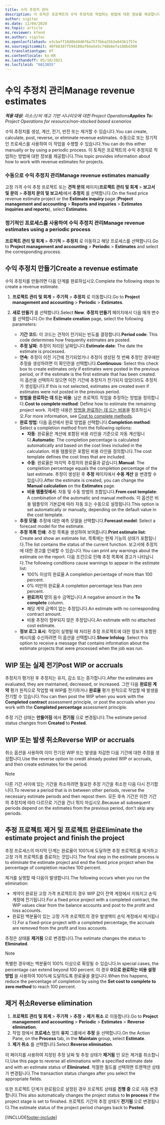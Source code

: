 ```yaml
---
title: 수익 추정치 관리
description: 이 토픽은 프로젝트의 수익 추정치로 작업하는 방법에 대한 정보를 제공합니다.
author: sigitac
ms.date: 11/04/2020
ms.topic: article
ms.reviewer: kfend
ms.author: sigitac
ms.openlocfilehash: e3cbaff18d8bd4d6f6a7577bba25b3e843b1757e
ms.sourcegitcommit: 40f68387f594180af64a5e5c748b6efa188bd300
ms.translationtype: HT
ms.contentlocale: ko-KR
ms.lasthandoff: 05/10/2021
ms.locfileid: "6013855"
---
```

# <a name="manage-revenue-estimates"></a><span data-ttu-id="b4343-103">수익 추정치 관리</span><span class="sxs-lookup"><span data-stu-id="b4343-103">Manage revenue estimates</span></span>

<span data-ttu-id="b4343-104">_**적용 대상:** 리소스/비 재고 기반 시나리오에 대한 Project Operations_</span><span class="sxs-lookup"><span data-stu-id="b4343-104">_**Applies To:** Project Operations for resource/non-stocked based scenarios_</span></span>

<span data-ttu-id="b4343-105">수익 추정치를 생성, 계산, 전기, 반전 또는 제거할 수 있습니다.</span><span class="sxs-lookup"><span data-stu-id="b4343-105">You can create, calculate, post, reverse, or eliminate revenue estimates.</span></span> <span data-ttu-id="b4343-106">수동으로 또는 정기적인 프로세스를 사용하여 이 작업을 수행할 수 있습니다.</span><span class="sxs-lookup"><span data-stu-id="b4343-106">You can do this either manually or by using a periodic process.</span></span> <span data-ttu-id="b4343-107">이 토픽은 프로젝트의 수익 추정치로 작업하는 방법에 대한 정보를 제공합니다.</span><span class="sxs-lookup"><span data-stu-id="b4343-107">This topic provides information about how to work with revenue estimates for projects.</span></span>

### <a name="manage-revenue-estimates-manually"></a><span data-ttu-id="b4343-108">수동으로 수익 추정치 관리</span><span class="sxs-lookup"><span data-stu-id="b4343-108">Manage revenue estimates manually</span></span>

<span data-ttu-id="b4343-109">고정 가격 수익 추정 프로젝트 또는 **견적 문의** 페이지(**프로젝트 관리 및 회계** > **보고서 및 문의** > **추정치 문의 및 보고서**)에서 **추정치** 를 선택합니다.</span><span class="sxs-lookup"><span data-stu-id="b4343-109">On the fixed price revenue estimate project or the **Estimate inquiry** page (**Project management and accounting** > **Reports and inquiries** > **Estimates inquiries and reports**), select **Estimates**.</span></span>

### <a name="manage-revenue-estimates-using-a-periodic-process"></a><span data-ttu-id="b4343-110">정기적인 프로세스를 사용하여 수익 추정치 관리</span><span class="sxs-lookup"><span data-stu-id="b4343-110">Manage revenue estimates using a periodic process</span></span>

<span data-ttu-id="b4343-111">**프로젝트 관리 및 회계** > **주기적** > **추정치** 로 이동하고 해당 프로세스를 선택합니다.</span><span class="sxs-lookup"><span data-stu-id="b4343-111">Go to **Project management and accounting** > **Periodic** > **Estimates** and select the corresponding process.</span></span>

## <a name="create-a-revenue-estimate"></a><span data-ttu-id="b4343-112">수익 추정치 만들기</span><span class="sxs-lookup"><span data-stu-id="b4343-112">Create a revenue estimate</span></span>

<span data-ttu-id="b4343-113">수익 추정치를 만들려면 다음 단계를 완료하십시오.</span><span class="sxs-lookup"><span data-stu-id="b4343-113">Complete the following steps to create a revenue estimate.</span></span> 

1. <span data-ttu-id="b4343-114">**프로젝트 관리 및 회계** > **주기적** > **추정치** 로 이동합니다.</span><span class="sxs-lookup"><span data-stu-id="b4343-114">Go to **Project management and accounting** > **Periodic** > **Estimates**.</span></span>
2. <span data-ttu-id="b4343-115">**새로 만들기** 를 선택합니다.</span><span class="sxs-lookup"><span data-stu-id="b4343-115">Select **New**.</span></span> <span data-ttu-id="b4343-116">**추정치 만들기** 페이지에서 다음 매개 변수를 선택합니다.</span><span class="sxs-lookup"><span data-stu-id="b4343-116">On the **Estimate creation** page, select the following parameters:</span></span>

   - <span data-ttu-id="b4343-117">**기간 코드**: 이 코드는 견적이 전기되는 빈도를 결정합니다.</span><span class="sxs-lookup"><span data-stu-id="b4343-117">**Period code**: This code determines how frequently estimates are posted.</span></span>
   - <span data-ttu-id="b4343-118">**추정 날짜**: 추정이 처리된 날짜입니다.</span><span class="sxs-lookup"><span data-stu-id="b4343-118">**Estimate date**: The date the estimate is processed.</span></span>
   - <span data-ttu-id="b4343-119">**연속**: 추정이 이전 기간에 전기되었거나 추정이 생성된 첫 번째 추정인 경우에만 추정을 생성하려면 이 확인란을 선택합니다.</span><span class="sxs-lookup"><span data-stu-id="b4343-119">**Continuous**: Select this check box to create estimates only if estimates were posted in the previous period, or if the estimate is the first estimate that has been created.</span></span> <span data-ttu-id="b4343-120">이 옵션을 선택하지 않으면 이전 기간에 추정치가 전기되지 않았더라도 추정치가 생성됩니다.</span><span class="sxs-lookup"><span data-stu-id="b4343-120">If this is not selected, estimates are created even if estimates were not posted in the previous period.</span></span>
   - <span data-ttu-id="b4343-121">**방법을 완료하는 데 드는 비용**: 남은 프로젝트 작업을 추정하는 방법을 정의합니다.</span><span class="sxs-lookup"><span data-stu-id="b4343-121">**Cost to complete method**: Define how to estimate the remaining project work.</span></span> <span data-ttu-id="b4343-122">자세한 내용은 [방법을 완료하는 데 드는 비용](cost-complete-methods.md)을 참조하십시오.</span><span class="sxs-lookup"><span data-stu-id="b4343-122">For more information, see [Cost to complete methods](cost-complete-methods.md).</span></span>
   - <span data-ttu-id="b4343-123">**완료 방법**: 다음 옵션에서 완료 방법을 선택합니다.</span><span class="sxs-lookup"><span data-stu-id="b4343-123">**Completion method**: Select a completion method from the following options:</span></span>
     - <span data-ttu-id="b4343-124">**자동**: 완료율은 계산에 포함된 비용 라인을 기준으로 자동 계산됩니다.</span><span class="sxs-lookup"><span data-stu-id="b4343-124">**Automatic**: The completion percentage is calculated automatically and based on the cost lines included in the calculation.</span></span> <span data-ttu-id="b4343-125">비용 템플릿은 포함된 비용 라인을 정의합니다.</span><span class="sxs-lookup"><span data-stu-id="b4343-125">The cost template defines the cost lines that are included.</span></span>
     - <span data-ttu-id="b4343-126">**수동**: 완료율은 마지막 추정치의 완료율과 같습니다.</span><span class="sxs-lookup"><span data-stu-id="b4343-126">**Manual**: The completion percentage equals the completion percentage of the last estimate.</span></span> <span data-ttu-id="b4343-127">추정이 생성된 후 **추정** 페이지에서 **수동 계산** 을 변경할 수 있습니다.</span><span class="sxs-lookup"><span data-stu-id="b4343-127">After the estimate is created, you can change the **Manual calculation** on the **Estimates** page.</span></span>
     - <span data-ttu-id="b4343-128">**비용 템플릿에서**: 자동 및 수동 방법의 조합입니다.</span><span class="sxs-lookup"><span data-stu-id="b4343-128">**From cost template**: A combination of the automatic and manual methods.</span></span> <span data-ttu-id="b4343-129">이 옵션은 비용 템플릿의 기본값에 따라 자동 또는 수동으로 설정됩니다.</span><span class="sxs-lookup"><span data-stu-id="b4343-129">This option is set automatically or manually, depending on the default value in the cost template.</span></span>
   - <span data-ttu-id="b4343-130">**추정 모델**: 추정에 대한 예측 모델을 선택합니다.</span><span class="sxs-lookup"><span data-stu-id="b4343-130">**Forecast model**: Select a forecast model for the estimate.</span></span>
   - <span data-ttu-id="b4343-131">**추정 목록 인쇄**: 추정 목록을 생성하여 보여줍니다.</span><span class="sxs-lookup"><span data-stu-id="b4343-131">**Print estimate list**: Create and show an estimate list.</span></span> <span data-ttu-id="b4343-132">목록에는 현재 기능의 상태가 포함됩니다.</span><span class="sxs-lookup"><span data-stu-id="b4343-132">The list contains the status of the current function.</span></span> <span data-ttu-id="b4343-133">보고서에 추정치에 대한 경고를 인쇄할 수 있습니다.</span><span class="sxs-lookup"><span data-stu-id="b4343-133">You can print any warnings about the estimate on the report.</span></span> <span data-ttu-id="b4343-134">다음 조건으로 인해 추정 목록에 경고가 나타납니다.</span><span class="sxs-lookup"><span data-stu-id="b4343-134">The following conditions cause warnings to appear in the estimate list:</span></span>
     - <span data-ttu-id="b4343-135">100% 이상의 완료율.</span><span class="sxs-lookup"><span data-stu-id="b4343-135">A completion percentage of more than 100 percent.</span></span>
     - <span data-ttu-id="b4343-136">0% 미만의 완료율.</span><span class="sxs-lookup"><span data-stu-id="b4343-136">A completion percentage less than zero percent.</span></span>
     - <span data-ttu-id="b4343-137">**완료까지** 열의 음수 금액입니다.</span><span class="sxs-lookup"><span data-stu-id="b4343-137">A negative amount in the **To complete** column.</span></span>
     - <span data-ttu-id="b4343-138">해당 계약 금액이 없는 추정입니다.</span><span class="sxs-lookup"><span data-stu-id="b4343-138">An estimate with no corresponding contract amount.</span></span>
     - <span data-ttu-id="b4343-139">비용 추정이 첨부되지 않은 추정입니다.</span><span class="sxs-lookup"><span data-stu-id="b4343-139">An estimate with no attached cost estimate.</span></span>
   - <span data-ttu-id="b4343-140">**정보 로그 표시**: 작업이 실행될 때 처리된 추정 프로젝트에 대한 정보가 포함된 메시지를 수신하려면 이 옵션을 선택합니다.</span><span class="sxs-lookup"><span data-stu-id="b4343-140">**Show Infolog**: Select this option to receive a message that contains information about the estimate projects that were processed when the job was run.</span></span>


## <a name="post-wip-or-accruals"></a><span data-ttu-id="b4343-141">WIP 또는 실제 전기</span><span class="sxs-lookup"><span data-stu-id="b4343-141">Post WIP or accruals</span></span>

<span data-ttu-id="b4343-142">추정치가 평가된 후 추정치는 유지, 감소 또는 증가합니다.</span><span class="sxs-lookup"><span data-stu-id="b4343-142">After the estimates are evaluated, they are maintained, decreased, or increased.</span></span> <span data-ttu-id="b4343-143">그런 다음 **완료된 계약** 평가 원칙으로 작업할 때 WIP를 전기하거나 **완료율** 평가 원칙으로 작업할 때 발생을 전기할 수 있습니다.</span><span class="sxs-lookup"><span data-stu-id="b4343-143">You can then post the WIP when you work with the **Completed contract** assessment principle, or post the accruals when you work with the **Completed percentage** assessment principle.</span></span>
  
<span data-ttu-id="b4343-144">추정 기간 상태는 **만들어짐** 에서 **전기됨** 으로 변경됩니다.</span><span class="sxs-lookup"><span data-stu-id="b4343-144">The estimate period status changes from **Created** to **Posted**.</span></span>

## <a name="reverse-wip-or-accruals"></a><span data-ttu-id="b4343-145">WIP 또는 발생 취소</span><span class="sxs-lookup"><span data-stu-id="b4343-145">Reverse WIP or accruals</span></span>

<span data-ttu-id="b4343-146">취소 옵션을 사용하여 이미 전기된 WIP 또는 발생을 차감한 다음 기간에 대한 추정을 생성합니다.</span><span class="sxs-lookup"><span data-stu-id="b4343-146">Use the reverse option to credit already posted WIP or accruals, and then create estimates for the period.</span></span>

> [!NOTE]
> <span data-ttu-id="b4343-147">다른 기간 사이에 있는 기간을 취소하려면 필요한 추정 기간을 취소한 다음 다시 전기합니다.</span><span class="sxs-lookup"><span data-stu-id="b4343-147">To reverse a period that is in between other periods, reverse the necessary estimate periods and then repost them.</span></span> <span data-ttu-id="b4343-148">모든 후속 기간은 이전 기간의 추정치에 따라 다르므로 기간을 건너 뛰지 마십시오.</span><span class="sxs-lookup"><span data-stu-id="b4343-148">Because all subsequent periods depend on the estimates from the previous period, don't skip any periods.</span></span>

## <a name="eliminate-the-estimate-project-and-finish-the-project"></a><span data-ttu-id="b4343-149">추정 프로젝트 제거 및 프로젝트 완료</span><span class="sxs-lookup"><span data-stu-id="b4343-149">Eliminate the estimate project and finish the project</span></span>

<span data-ttu-id="b4343-150">추정 프로세스의 마지막 단계는 완료율이 100%에 도달하면 추정 프로젝트를 제거하고 고정 가격 프로젝트를 종료하는 것입니다.</span><span class="sxs-lookup"><span data-stu-id="b4343-150">The final step in the estimate process is to eliminate the estimate project and end the fixed price project when the percentage of completion reaches 100 percent.</span></span>

<span data-ttu-id="b4343-151">제거를 실행할 때 다음이 발생합니다.</span><span class="sxs-lookup"><span data-stu-id="b4343-151">The following occurs when you run the elimination:</span></span>

- <span data-ttu-id="b4343-152">계약이 완료된 고정 가격 프로젝트의 경우 WIP 값이 잔액 계정에서 지워지고 손익 계정에 전기됩니다.</span><span class="sxs-lookup"><span data-stu-id="b4343-152">For a fixed price project with a completed contract, the WIP values clear from the balance accounts and post to the profit and loss accounts.</span></span>
- <span data-ttu-id="b4343-153">완료된 백분율이 있는 고정 가격 프로젝트의 경우 발생액이 손익 계정에서 제거됩니다.</span><span class="sxs-lookup"><span data-stu-id="b4343-153">For a fixed-price project with a completed percentage, the accruals are removed from the profit and loss accounts.</span></span>

<span data-ttu-id="b4343-154">추정은 상태를 **제거됨** 으로 변경합니다.</span><span class="sxs-lookup"><span data-stu-id="b4343-154">The estimate changes the status to **Eliminated**.</span></span>

> [!NOTE]
> <span data-ttu-id="b4343-155">특별한 경우에는 백분율이 100% 이상으로 확장될 수 있습니다.</span><span class="sxs-lookup"><span data-stu-id="b4343-155">In special cases, the percentage can extend beyond 100 percent.</span></span> <span data-ttu-id="b4343-156">이 경우 **0으로 완료하는 비용 설정 방법** 을 사용하여 100%에 도달하도록 완료율을 줄입니다.</span><span class="sxs-lookup"><span data-stu-id="b4343-156">When this happens, reduce the percentage of completion by using the **Set cost to complete to zero method** to reach 100 percent.</span></span>

## <a name="reverse-elimination"></a><span data-ttu-id="b4343-157">제거 취소</span><span class="sxs-lookup"><span data-stu-id="b4343-157">Reverse elimination</span></span>

1. <span data-ttu-id="b4343-158">**프로젝트 관리 및 회계** > **주기적** > **추정** > **제거 취소** 로 이동합니다.</span><span class="sxs-lookup"><span data-stu-id="b4343-158">Go to **Project management and accounting** > **Periodic** > **Estimates** > **Reverse elimination**.</span></span> 
2. <span data-ttu-id="b4343-159">작업 창에서 **프로세스** 탭의 **유지** 그룹에서 **추정** 을 선택합니다.</span><span class="sxs-lookup"><span data-stu-id="b4343-159">On the Action Pane, on the **Process** tab, in the **Maintain** group, select **Estimate**.</span></span> 
3. <span data-ttu-id="b4343-160">**제거 취소** 를 선택합니다.</span><span class="sxs-lookup"><span data-stu-id="b4343-160">Select **Reverse elimination**.</span></span>

<span data-ttu-id="b4343-161">이 페이지를 사용하여 지정된 추정 날짜 및 추정 상태가 **제거됨** 인 모든 제거를 취소합니다.</span><span class="sxs-lookup"><span data-stu-id="b4343-161">Use this page to reverse all eliminations with a specified estimate date and with an estimate status of **Eliminated**.</span></span> <span data-ttu-id="b4343-162">적절한 필드를 선택하면 트랜잭션 상태가 변경됩니다.</span><span class="sxs-lookup"><span data-stu-id="b4343-162">The transaction status changes after you select the appropriate fields.</span></span>

<span data-ttu-id="b4343-163">또한 프로젝트 단계가 완료됨으로 설정된 경우 프로젝트 상태를 **진행 중** 으로 자동 변경합니다.</span><span class="sxs-lookup"><span data-stu-id="b4343-163">This also automatically changes the project status to **In process** if the project stage is set to finished.</span></span> <span data-ttu-id="b4343-164">프로젝트 기간의 추정 상태가 **전기됨** 으로 변경됩니다.</span><span class="sxs-lookup"><span data-stu-id="b4343-164">The estimate status of the project period changes back to **Posted**.</span></span>


[!INCLUDE[footer-include](../includes/footer-banner.md)]